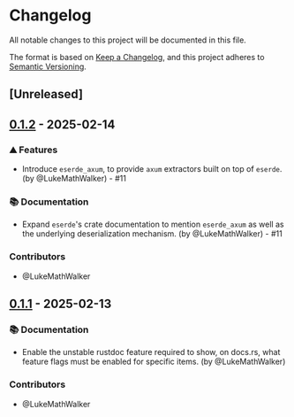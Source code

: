# Changelog

All notable changes to this project will be documented in this file.

The format is based on [Keep a Changelog](https://keepachangelog.com/en/1.0.0/),
and this project adheres to [Semantic Versioning](https://semver.org/spec/v2.0.0.html).

## [Unreleased]

## [0.1.2](https://github.com/mainmatter/eserde/compare/0.1.1...0.1.2) - 2025-02-14


### ⛰️ Features
- Introduce `eserde_axum`, to provide `axum` extractors built on top of `eserde`. (by @LukeMathWalker) - #11



### 📚 Documentation
- Expand `eserde`'s crate documentation to mention `eserde_axum` as well as the underlying deserialization mechanism. (by @LukeMathWalker) - #11


### Contributors

* @LukeMathWalker

## [0.1.1](https://github.com/mainmatter/eserde/compare/0.1.0...0.1.1) - 2025-02-13


### 📚 Documentation
- Enable the unstable rustdoc feature required to show, on docs.rs, what feature flags must be enabled for specific items. (by @LukeMathWalker)


### Contributors

* @LukeMathWalker
